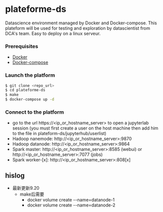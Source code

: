# plateforme-ds

Datascience environment managed by Docker and Docker-compose. This plateform will be used for testing and exploration by datascientist from DCA's team. Easy to deploy on a linux serveur. 

### Prerequisites

- [Docker](https://www.docker.com)
- [Docker-compose](https://docs.docker.com/compose/)

### Launch the platform

```sh
$ git clone <repo_url>
$ cd plateforme-ds
$ make 
$ docker-compose up -d
```

### Connect to the platform

- go to the url https://<ip_or_hostname_server> to open a jupyterlab session
(you must first create a user on the host machine then add him to the file in plateform-ds/jupyterhub/userlist)
- Hadoop nanemode: http://<ip_or_hostname_server>:9870
- Hadoop datanode: http://<ip_or_hostname_server>:9864
- Spark master: http://<ip_or_hostname_server>:8585 (webui) or http://<ip_or_hostname_server>:7077 (jobs)
- Spark worker-[x]: http://<ip_or_hostname_server>:808[x]

## hislog
- 最新更新9.20
    - make后需要
        - docker volume create --name=datanode-1
        - docker volume create --name=datanode-2
